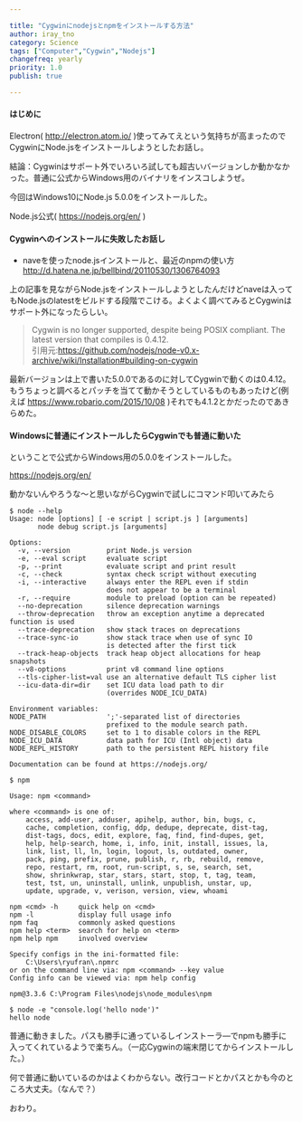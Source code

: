 ```yaml
---

title: "Cygwinにnodejsとnpmをインストールする方法"
author: iray_tno
category: Science
tags: ["Computer","Cygwin","Nodejs"]
changefreq: yearly
priority: 1.0
publish: true

---
```


#### はじめに

Electron( http://electron.atom.io/ )使ってみてえという気持ちが高まったのでCygwinにNode.jsをインストールしようとしたお話し。

結論：Cygwinはサポート外でいろいろ試しても超古いバージョンしか動かなかった。普通に公式からWindows用のバイナリをインスコしようぜ。

今回はWindows10にNode.js 5.0.0をインストールした。

Node.js公式( https://nodejs.org/en/ )

<!-- headline -->

#### Cygwinへのインストールに失敗したお話し

- naveを使ったnode.jsインストールと、最近のnpmの使い方
http://d.hatena.ne.jp/bellbind/20110530/1306764093

上の記事を見ながらNode.jsをインストールしようとしたんだけどnaveは入ってもNode.jsのlatestをビルドする段階でこける。よくよく調べてみるとCygwinはサポート外になったらしい。

> Cygwin is no longer supported, despite being POSIX compliant. The latest version that compiles is 0.4.12.  
> 引用元:https://github.com/nodejs/node-v0.x-archive/wiki/Installation#building-on-cygwin

最新バージョンは上で書いた5.0.0であるのに対してCygwinで動くのは0.4.12。もうちょっと調べるとパッチを当てて動かそうとしているものもあったけど(例えば https://www.robario.com/2015/10/08 )それでも4.1.2とかだったのであきらめた。

#### Windowsに普通にインストールしたらCygwinでも普通に動いた

ということで公式からWindows用の5.0.0をインストールした。

https://nodejs.org/en/

動かないんやろうな～と思いながらCygwinで試しにコマンド叩いてみたら

```plain
$ node --help
Usage: node [options] [ -e script | script.js ] [arguments]
       node debug script.js [arguments]

Options:
  -v, --version         print Node.js version
  -e, --eval script     evaluate script
  -p, --print           evaluate script and print result
  -c, --check           syntax check script without executing
  -i, --interactive     always enter the REPL even if stdin
                        does not appear to be a terminal
  -r, --require         module to preload (option can be repeated)
  --no-deprecation      silence deprecation warnings
  --throw-deprecation   throw an exception anytime a deprecated function is used
  --trace-deprecation   show stack traces on deprecations
  --trace-sync-io       show stack trace when use of sync IO
                        is detected after the first tick
  --track-heap-objects  track heap object allocations for heap snapshots
  --v8-options          print v8 command line options
  --tls-cipher-list=val use an alternative default TLS cipher list
  --icu-data-dir=dir    set ICU data load path to dir
                        (overrides NODE_ICU_DATA)

Environment variables:
NODE_PATH               ';'-separated list of directories
                        prefixed to the module search path.
NODE_DISABLE_COLORS     set to 1 to disable colors in the REPL
NODE_ICU_DATA           data path for ICU (Intl object) data
NODE_REPL_HISTORY       path to the persistent REPL history file

Documentation can be found at https://nodejs.org/

$ npm

Usage: npm <command>

where <command> is one of:
    access, add-user, adduser, apihelp, author, bin, bugs, c,
    cache, completion, config, ddp, dedupe, deprecate, dist-tag,
    dist-tags, docs, edit, explore, faq, find, find-dupes, get,
    help, help-search, home, i, info, init, install, issues, la,
    link, list, ll, ln, login, logout, ls, outdated, owner,
    pack, ping, prefix, prune, publish, r, rb, rebuild, remove,
    repo, restart, rm, root, run-script, s, se, search, set,
    show, shrinkwrap, star, stars, start, stop, t, tag, team,
    test, tst, un, uninstall, unlink, unpublish, unstar, up,
    update, upgrade, v, verison, version, view, whoami

npm <cmd> -h     quick help on <cmd>
npm -l           display full usage info
npm faq          commonly asked questions
npm help <term>  search for help on <term>
npm help npm     involved overview

Specify configs in the ini-formatted file:
    C:\Users\ryufran\.npmrc
or on the command line via: npm <command> --key value
Config info can be viewed via: npm help config

npm@3.3.6 C:\Program Files\nodejs\node_modules\npm

$ node -e "console.log('hello node')"
hello node
```

普通に動きました。パスも勝手に通っているしインストーラ―でnpmも勝手に入ってくれているようで楽ちん。（一応Cygwinの端末閉じてからインストールした。）

何で普通に動いているのかはよくわからない。改行コードとかパスとかも今のところ大丈夫。（なんで？）

おわり。
